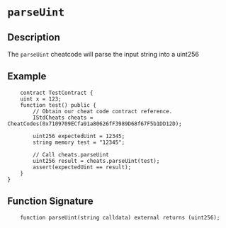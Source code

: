# `parseUint`

## Description
The `parseUint` cheatcode will parse the input string into a uint256

## Example
```solidity
    contract TestContract {
    uint x = 123;
    function test() public {
        // Obtain our cheat code contract reference.
        IStdCheats cheats = CheatCodes(0x7109709ECfa91a80626fF3989D68f67F5b1DD12D);

        uint256 expectedUint = 12345;
        string memory test = "12345";

        // Call cheats.parseUint
        uint256 result = cheats.parseUint(test);
        assert(expectedUint == result);
    }
}
```

## Function Signature
```solidity
    function parseUint(string calldata) external returns (uint256);
```